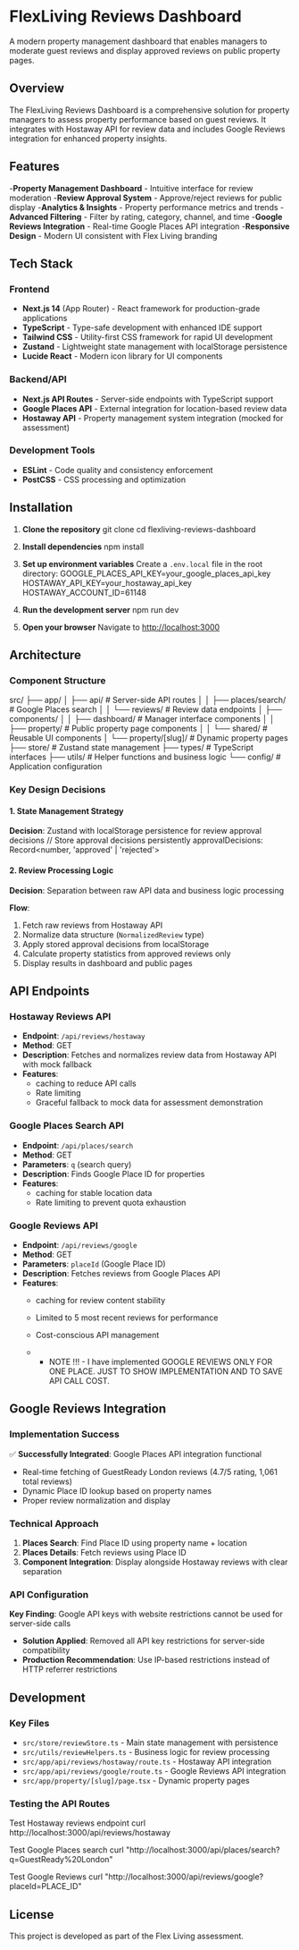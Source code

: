 # FlexLiving Reviews Dashboard

A modern property management dashboard that enables managers to moderate guest reviews and display approved reviews on public property pages.

## Overview

The FlexLiving Reviews Dashboard is a comprehensive solution for property managers to assess property performance based on guest reviews. It integrates with Hostaway API for review data and includes Google Reviews integration for enhanced property insights.

## Features

-**Property Management Dashboard** - Intuitive interface for review moderation
-**Review Approval System** - Approve/reject reviews for public display
-**Analytics & Insights** - Property performance metrics and trends
-**Advanced Filtering** - Filter by rating, category, channel, and time
-**Google Reviews Integration** - Real-time Google Places API integration
-**Responsive Design** - Modern UI consistent with Flex Living branding

## Tech Stack

### Frontend
- **Next.js 14** (App Router) - React framework for production-grade applications
- **TypeScript** - Type-safe development with enhanced IDE support
- **Tailwind CSS** - Utility-first CSS framework for rapid UI development
- **Zustand** - Lightweight state management with localStorage persistence
- **Lucide React** - Modern icon library for UI components

### Backend/API
- **Next.js API Routes** - Server-side endpoints with TypeScript support
- **Google Places API** - External integration for location-based review data
- **Hostaway API** - Property management system integration (mocked for assessment)

### Development Tools
- **ESLint** - Code quality and consistency enforcement
- **PostCSS** - CSS processing and optimization

## Installation

1. **Clone the repository**
git clone <repository-url>
cd flexliving-reviews-dashboard


2. **Install dependencies**
npm install


3. **Set up environment variables**
Create a `.env.local` file in the root directory:
GOOGLE_PLACES_API_KEY=your_google_places_api_key
HOSTAWAY_API_KEY=your_hostaway_api_key
HOSTAWAY_ACCOUNT_ID=61148


4. **Run the development server**
npm run dev


5. **Open your browser**
Navigate to [http://localhost:3000](http://localhost:3000)

## Architecture

### Component Structure
src/
├── app/
│ ├── api/ # Server-side API routes
│ │ ├── places/search/ # Google Places search
│ │ └── reviews/ # Review data endpoints
│ ├── components/
│ │ ├── dashboard/ # Manager interface components
│ │ ├── property/ # Public property page components
│ │ └── shared/ # Reusable UI components
│ └── property/[slug]/ # Dynamic property pages
├── store/ # Zustand state management
├── types/ # TypeScript interfaces
├── utils/ # Helper functions and business logic
└── config/ # Application configuration

### Key Design Decisions

#### 1. State Management Strategy
**Decision**: Zustand with localStorage persistence for review approval decisions
// Store approval decisions persistently
approvalDecisions: Record<number, 'approved' | 'rejected'>

#### 2. Review Processing Logic
**Decision**: Separation between raw API data and business logic processing

**Flow**:
1. Fetch raw reviews from Hostaway API
2. Normalize data structure (`NormalizedReview` type)
3. Apply stored approval decisions from localStorage
4. Calculate property statistics from approved reviews only
5. Display results in dashboard and public pages

## API Endpoints

### Hostaway Reviews API
- **Endpoint**: `/api/reviews/hostaway`
- **Method**: GET
- **Description**: Fetches and normalizes review data from Hostaway API with mock fallback
- **Features**:
  - caching to reduce API calls
  - Rate limiting 
  - Graceful fallback to mock data for assessment demonstration

### Google Places Search API
- **Endpoint**: `/api/places/search`
- **Method**: GET
- **Parameters**: `q` (search query)
- **Description**: Finds Google Place ID for properties
- **Features**:
  - caching for stable location data
  - Rate limiting to prevent quota exhaustion

### Google Reviews API
- **Endpoint**: `/api/reviews/google`
- **Method**: GET
- **Parameters**: `placeId` (Google Place ID)
- **Description**: Fetches reviews from Google Places API
- **Features**:
  - caching for review content stability
  - Limited to 5 most recent reviews for performance
  - Cost-conscious API management

  -  - NOTE !!! - I have implemented GOOGLE REVIEWS ONLY FOR ONE PLACE. JUST TO SHOW IMPLEMENTATION AND TO SAVE API CALL COST.

## Google Reviews Integration

### Implementation Success
✅ **Successfully Integrated**: Google Places API integration functional
- Real-time fetching of GuestReady London reviews (4.7/5 rating, 1,061 total reviews)
- Dynamic Place ID lookup based on property names
- Proper review normalization and display

### Technical Approach
1. **Places Search**: Find Place ID using property name + location
2. **Places Details**: Fetch reviews using Place ID
3. **Component Integration**: Display alongside Hostaway reviews with clear separation

### API Configuration
**Key Finding**: Google API keys with website restrictions cannot be used for server-side calls
- **Solution Applied**: Removed all API key restrictions for server-side compatibility
- **Production Recommendation**: Use IP-based restrictions instead of HTTP referrer restrictions

## Development

### Key Files
- `src/store/reviewStore.ts` - Main state management with persistence
- `src/utils/reviewHelpers.ts` - Business logic for review processing
- `src/app/api/reviews/hostaway/route.ts` - Hostaway API integration
- `src/app/api/reviews/google/route.ts` - Google Reviews API integration
- `src/app/property/[slug]/page.tsx` - Dynamic property pages

### Testing the API Routes
Test Hostaway reviews endpoint
curl http://localhost:3000/api/reviews/hostaway

Test Google Places search
curl "http://localhost:3000/api/places/search?q=GuestReady%20London"

Test Google Reviews
curl "http://localhost:3000/api/reviews/google?placeId=PLACE_ID"

## License

This project is developed as part of the Flex Living assessment.
